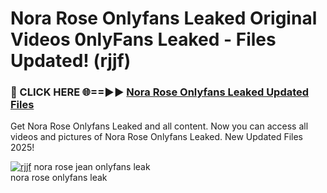 # Nora Rose Onlyfans Leaked Original Videos 0nlyFans Leaked - Files Updated! (rjjf)

<h3>🔴 CLICK HERE 🌐==►► <a href="https://tinyurl.com/ms9xzufz" rel="nofollow">Nora Rose Onlyfans Leaked Updated Files</a></h3>

Get Nora Rose Onlyfans Leaked and all content. Now you can access all videos and pictures of Nora Rose Onlyfans Leaked. New Updated Files 2025!

[![rjjf](https://i.imgur.com/ppqm5kG.gif)](https://tinyurl.com/ms9xzufz)
nora rose jean onlyfans leak<br>
nora rose onlyfans leak